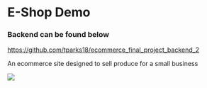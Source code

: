 # E-Shop Demo

### Backend can be found below
https://github.com/tparks18/ecommerce_final_project_backend_2

An ecommerce site designed to sell produce for a small business

![](react_app_demo.gif)
